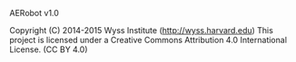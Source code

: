 AERobot v1.0

Copyright (C) 2014-2015 Wyss Institute (http://wyss.harvard.edu)
This project is licensed under a Creative Commons Attribution 4.0 International License. (CC BY 4.0)

